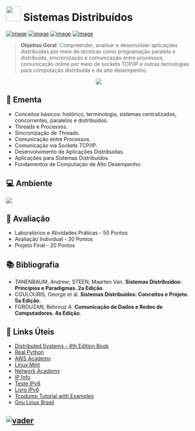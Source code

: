 # <img src="https://github.com/adrianoifnmg/adrianoifnmg/blob/main/icons/logoSD.png" width="40"> Sistemas Distribuídos 

[![image](https://img.shields.io/badge/Arquivos-282358?style=for-the-badge&logo=PowerShell&logoColor=white
)](https://github.com/adrianoifnmg/SistemasDistribuidos/tree/main/public)
[![image](https://img.shields.io/badge/WhatsApp-155b29?style=for-the-badge&logo=whatsapp&logoColor=white
)](https://chat.whatsapp.com/GmVANrtBx2HEEeDs4bPNgQ)
[![image](https://img.shields.io/badge/Calendário-3b71c6?style=for-the-badge&logo=GoogleCalendar&logoColor=white
)](https://calendar.google.com/calendar/embed?src=92ea387b839b82373ec9bda622294d7225bf666ed6cfc49a0293f7acdbbdebaa@group.calendar.google.com&src=hhtmsj9epvmqsdpn27sfolp688@group.calendar.google.com&ctz=America%2FSao_Paulo) [![image](https://img.shields.io/badge/Links_Úteis-d88200?style=for-the-badge&logo=SitePoint&logoColor=white
)](#link-links-úteis)

> **Objetivo Geral:** Compreender, analisar e desenvolver aplicações distribuídas por meio de técnicas como programação paralela e distribuída, sincronização e comunicação entre processos, comunicação online por meio de sockets TCP/IP e outras tecnologias para computação distribuída e de alto desempenho.

<p align="center"><a href="#"><img src="https://github.com/adrianoifnmg/adrianoifnmg/blob/main/icons/sistemasDistribuidos.png"></a></p>

## :dart: Ementa
* Conceitos básicos: histórico, terminologia, sistemas centralizados, concorrentes, paralelos e distribuídos.
* Threads e Processos.
* Sincronização de Threads.
* Comunicação entre Processos.
* Comunicação via Sockets TCP/IP.
* Desenvolvimento de Aplicações Distribuídas.
* Aplicações para Sistemas Distribuídos.
* Fundamentos de Computação de Alto Desempenho.

## :computer: Ambiente

[<img src="https://github.com/adrianoifnmg/adrianoifnmg/blob/main/icons/tecnologiasSD.png">](#)

## :memo: Avaliação

* Laboratórios e Atividades Práticas - 50 Pontos
* Avaliação Individual - 30 Pontos
* Projeto Final - 20 Pontos

## :books: Bibliografia

* TANENBAUM, Andrew; STEEN, Maarten Van. **Sistemas Distribuídos: Princípios e Paradigmas. 2a Edição**.
* COULOURIS, George et al. **Sistemas Distribuídos: Conceitos e Projeto. 5a Edição**.
* FOROUZAN, Behrouz A. **Comunicação de Dados e Redes de Computadores. 4a Edição**. 

## :link: Links Úteis

* [Distributed Systems - 4th Edition Book](https://www.distributed-systems.net/)
* [Real Python](https://realpython.com/)
* [AWS Academy](https://www.awsacademy.com/vforcesite/LMS_Login) 
* [Linux Mint](https://linuxmint.com/)
* [Network Academy](https://www.networkacademy.io/)
* [IP Info](https://ipinfo.io/)
* [Teste IPv6](http://test-ipv6.com/) 
* [Livro IPv6](https://www.ipv6.br/pagina/downloads/)
* [Tcpdump Tutorial with Examples](https://danielmiessler.com/study/tcpdump/)
* [Gnu Linux Brasil](http://www.gnulinuxbrasil.com.br/)

## [![vader](https://github.com/adrianoifnmg/adrianoifnmg/blob/main/icons/vader2.gif)](#)
